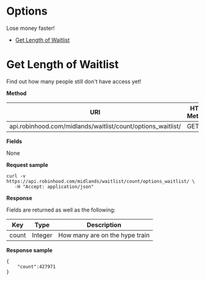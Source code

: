 # Options

Lose money faster!

- [Get Length of Waitlist](#get-length-of-waitlist)

# Get Length of Waitlist

Find out how many people still don't have access yet!

**Method**

| URI                       | HTTP Method | Authentication |
|---------------------------|-------------|----------------|
| api.robinhood.com/midlands/waitlist/count/options_waitlist/ | GET         | No          |

**Fields**

None

**Request sample**

```
curl -v https://api.robinhood.com/midlands/waitlist/count/options_waitlist/ \
   -H "Accept: application/json"
```

**Response**

Fields are returned as well as the following:

| Key   | Type    | Description |
|-------|---------|-------------|
| count | Integer | How many are on the hype train |

**Response sample**

```
{
    "count":427971
}
```
